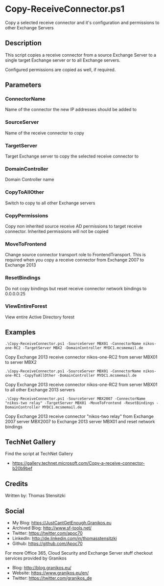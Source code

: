 # Copy-ReceiveConnector.ps1
Copy a selected receive connector and it's configuration and permissions to other Exchange Servers

## Description
This script copies a receive connector from a source Exchange Server to a single target Exchange server or to all Exchange servers.
    
Configured permissions are copied as well, if required.

## Parameters
### ConnectorName  
Name of the connector the new IP addresses should be added to  

### SourceServer
Name of the receive connector to copy

### TargetServer
Target Exchange server to copy the selected receive connector to

### DomainController
Domain Controller name

### CopyToAllOther
Switch to copy to all other Exchange servers

### CopyPermissions
Copy non inherited source receive AD permissions to target receive connector. Inherited permissions will not be copied

### MoveToFrontend
Change source connector transport role to FrontendTransport. This is required when you copy a receive connector from Exchange 2007 to Exchange 2013

### ResetBindings
Do not copy bindings but reset receive connector network bindings to 0.0.0.0:25

### ViewEntireForest
View entire Active Directory forest

## Examples
```
.\Copy-ReceiveConnector.ps1 -SourceServer MBX01 -ConnectorName nikos-one-RC2 -TargetServer MBX2 -DomainController MYDC1.mcsmemail.de
```
Copy Exchange 2013 receive connector nikos-one-RC2 from server MBX01 to server MBX2

```
.\Copy-ReceiveConnector.ps1 -SourceServer MBX01 -ConnectorName nikos-one-RC1 -CopyToAllOther -DomainController MYDC1.mcsmemail.de
```
Copy Exchange 2013 receive connector nikos-one-RC2 from server MBX01 to all other Exchange 2013 servers 

```
.\Copy-ReceiveConnector.ps1 -SourceServer MBX2007 -ConnectorName "nikos-two relay" -TargetServer MBX01 -MoveToFrontend -ResetBindings -DomainController MYDC1.mcsmemail.de 
```
Copy Exchange 2013 receive connector "nikos-two relay" from Exchange 2007 server MBX2007 to Exchange 2013 server MBX01 and reset network bindings 
    
## TechNet Gallery
Find the script at TechNet Gallery
* https://gallery.technet.microsoft.com/Copy-a-receive-connector-b20b9bef


## Credits
Written by: Thomas Stensitzki

## Social

* My Blog: https://JustCantGetEnough.Granikos.eu
* Archived Blog: http://www.sf-tools.net/
* Twitter: https://twitter.com/apoc70
* LinkedIn: http://de.linkedin.com/in/thomasstensitzki
* Github: https://github.com/Apoc70

For more Office 365, Cloud Security and Exchange Server stuff checkout services provided by Granikos

* Blog: http://blog.granikos.eu/
* Website: https://www.granikos.eu/en/
* Twitter: https://twitter.com/granikos_de
